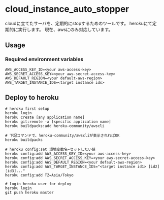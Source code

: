 # cloud_instance_auto_stopper
cloudに立てたサーバを、定期的にstopするためのツールです。
herokuにて定期的に実行します。
現在、awsにのみ対応しています。


## Usage

### Required environment variables

```
AWS_ACCESS_KEY_ID=<your aws-access-key>
AWS_SECRET_ACCESS_KEY=<your aws-secret-access-key>
AWS_DEFAULT_REGION=<your default-aws-region>
AWS_TARGET_INSTANCE_IDS=<target instance ids>
```

## Deploy to heroku

```
# heroku first setup
heroku login
heroku create [any application name]
heroku git:remote -a [specific application name]
heroku buildpacks:add heroku-community/awscli

# 下記コマンドで、heroku-community/awscliが表示されればOK
heroku buildpacks

# heroku config:set 環境変数名=セットしたい値
heroku config:add AWS_ACCESS_KEY_ID=<your aws-access-key>
heroku config:add AWS_SECRET_ACCESS_KEY=<your aws-secret-access-key>
heroku config:add AWS_DEFAULT_REGION=<your default-aws-region>
heroku config:add AWS_TARGET_INSTANCE_IDS="<target instance id1> [id2] [id3]..."
heroku config:add TZ=Asia/Tokyo
```

```
# login heroku user for deploy
heroku login
git push heroku master
```
